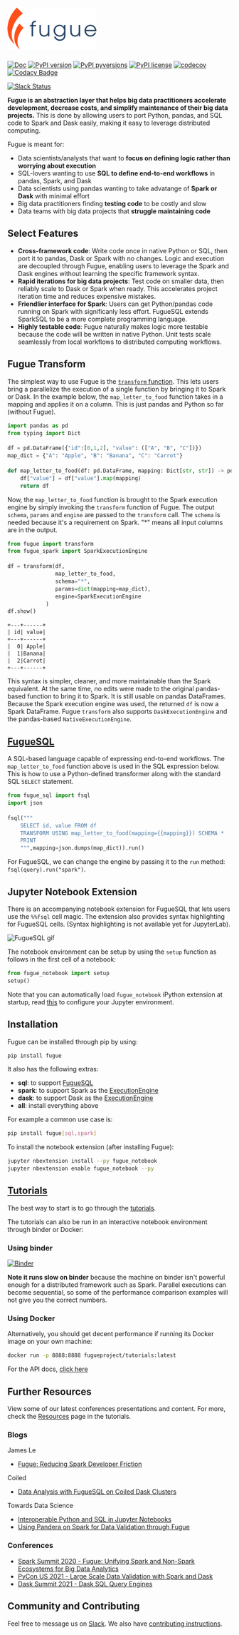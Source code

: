 # <img src="./images/logo.svg" width="200">

[![Doc](https://readthedocs.org/projects/fugue/badge)](https://fugue.readthedocs.org)
[![PyPI version](https://badge.fury.io/py/fugue.svg)](https://pypi.python.org/pypi/fugue/)
[![PyPI pyversions](https://img.shields.io/pypi/pyversions/fugue.svg)](https://pypi.python.org/pypi/fugue/)
[![PyPI license](https://img.shields.io/pypi/l/fugue.svg)](https://pypi.python.org/pypi/fugue/)
[![codecov](https://codecov.io/gh/fugue-project/fugue/branch/master/graph/badge.svg?token=ZO9YD5N3IA)](https://codecov.io/gh/fugue-project/fugue)
[![Codacy Badge](https://app.codacy.com/project/badge/Grade/4fa5f2f53e6f48aaa1218a89f4808b91)](https://www.codacy.com/gh/fugue-project/fugue/dashboard?utm_source=github.com&utm_medium=referral&utm_content=fugue-project/fugue&utm_campaign=Badge_Grade)

[![Slack Status](https://img.shields.io/badge/slack-join_chat-white.svg?logo=slack&style=social)](https://join.slack.com/t/fugue-project/shared_invite/zt-jl0pcahu-KdlSOgi~fP50TZWmNxdWYQ)

**Fugue is an abstraction layer that helps big data practitioners accelerate development, decrease costs, and simplify maintenance of their big data projects.** This is done by allowing users to port Python, pandas, and SQL code to Spark and Dask easily, making it easy to leverage distributed computing.

Fugue is meant for:

*   Data scientists/analysts that want to **focus on defining logic rather than worrying about execution**
*   SQL-lovers wanting to use **SQL to define end-to-end workflows** in pandas, Spark, and Dask
*   Data scientists using pandas wanting to take advatange of **Spark or Dask** with minimal effort
*   Big data practitioners finding **testing code** to be costly and slow
*   Data teams with big data projects that **struggle maintaining code**

## Select Features

*   **Cross-framework code**: Write code once in native Python or SQL, then port it to pandas, Dask or Spark with no changes. Logic and execution are decoupled through Fugue, enabling users to leverage the Spark and Dask engines without learning the specific framework syntax.
*   **Rapid iterations for big data projects**: Test code on smaller data, then reliably scale to Dask or Spark when ready. This accelerates project iteration time and reduces expensive mistakes.
*   **Friendlier interface for Spark**: Users can get Python/pandas code running on Spark with significanly less effort. FugueSQL extends SparkSQL to be a more complete programming language.
*   **Highly testable code**: Fugue naturally makes logic more testable because the code will be written in native Python. Unit tests scale seamlessly from local workflows to distributed computing workflows.

## Fugue Transform

The simplest way to use Fugue is the [`transform` function](https://fugue-tutorials.readthedocs.io/en/latest/tutorials/beginner/introduction.html?highlight=transform#Fugue-transform). This lets users bring a parallelize the execution of a single function by bringing it to Spark or Dask. In the example below, the `map_letter_to_food` function takes in a mapping and applies it on a column. This is just pandas and Python so far (without Fugue).

```python
import pandas as pd
from typing import Dict

df = pd.DataFrame({"id":[0,1,2], "value": (["A", "B", "C"])})
map_dict = {"A": "Apple", "B": "Banana", "C": "Carrot"}

def map_letter_to_food(df: pd.DataFrame, mapping: Dict[str, str]) -> pd.DataFrame:
    df["value"] = df["value"].map(mapping)
    return df
```

Now, the `map_letter_to_food` function is brought to the Spark execution engine by simply invoking the `transform` function of Fugue. The output `schema`, `params` and `engine` are passed to the `transform` call. The `schema` is needed because it's a requirement on Spark. "*" means all input columns are in the output.

```python
from fugue import transform
from fugue_spark import SparkExecutionEngine

df = transform(df,
               map_letter_to_food,
               schema="*",
               params=dict(mapping=map_dict),
               engine=SparkExecutionEngine
            )
df.show()
```
```
+---+------+
| id| value|
+---+------+
|  0| Apple|
|  1|Banana|
|  2|Carrot|
+---+------+
```

This syntax is simpler, cleaner, and more maintainable than the Spark equivalent. At the same time, no edits were made to the original pandas-based function to bring it to Spark. It is still usable on pandas DataFrames. Because the Spark execution engine was used, the returned `df` is now a Spark DataFrame. Fugue `transform` also supports `DaskExecutionEngine` and the pandas-based `NativeExecutionEngine`.

## [FugueSQL](https://fugue-tutorials.readthedocs.io/en/latest/tutorials/fugue_sql/)

A SQL-based language capable of expressing end-to-end workflows. The `map_letter_to_food` function above is used in the SQL expression below. This is how to use a Python-defined transformer along with the standard SQL `SELECT` statement.

```python
from fugue_sql import fsql
import json

fsql("""
    SELECT id, value FROM df
    TRANSFORM USING map_letter_to_food(mapping={{mapping}}) SCHEMA *
    PRINT
    """,mapping=json.dumps(map_dict)).run()
```

For FugueSQL, we can change the engine by passing it to the `run` method: `fsql(query).run("spark")`.

## Jupyter Notebook Extension

There is an accompanying notebook extension for FugueSQL that lets users use the `%%fsql` cell magic. The extension also provides syntax highlighting for FugueSQL cells. (Syntax highlighting is not available yet for JupyterLab).

![FugueSQL gif](https://miro.medium.com/max/700/1*6091-RcrOPyifJTLjo0anA.gif)

The notebook environment can be setup by using the `setup` function as follows in the first cell of a notebook:

```python
from fugue_notebook import setup
setup()
```

Note that you can automatically load `fugue_notebook` iPython extension at startup,
read [this](https://ipython.readthedocs.io/en/stable/config/extensions/#using-extensions) to configure your Jupyter environment.


## Installation

Fugue can be installed through pip by using:

```bash
pip install fugue
```

It also has the following extras:

*   **sql**: to support [FugueSQL](https://fugue-tutorials.readthedocs.io/en/latest/tutorials/fugue_sql/)
*   **spark**: to support Spark as the [ExecutionEngine](https://fugue-tutorials.readthedocs.io/en/latest/tutorials/advanced/execution_engine.html)
*   **dask**: to support Dask as the [ExecutionEngine](https://fugue-tutorials.readthedocs.io/en/latest/tutorials/advanced/execution_engine.html)
*   **all**: install everything above

For example a common use case is:

```bash
pip install fugue[sql,spark]
```

To install the notebook extension (after installing Fugue):

```bash
jupyter nbextension install --py fugue_notebook
jupyter nbextension enable fugue_notebook --py
```

## [Tutorials](https://fugue-tutorials.readthedocs.io/en/latest/)

The best way to start is to go through the [tutorials](https://fugue-tutorials.readthedocs.io/en/latest/).

The tutorials can also be run in an interactive notebook environment through binder or Docker:

### Using binder

[![Binder](https://mybinder.org/badge_logo.svg)](https://mybinder.org/v2/gh/fugue-project/tutorials/master)

**Note it runs slow on binder** because the machine on binder isn't powerful enough for a distributed framework such as Spark. Parallel executions can become sequential, so some of the performance comparison examples will not give you the correct numbers.

### Using Docker

Alternatively, you should get decent performance if running its Docker image on your own machine:

```bash
docker run -p 8888:8888 fugueproject/tutorials:latest
```

For the API docs, [click here](https://fugue.readthedocs.org)

## Further Resources

View some of our latest conferences presentations and content. For more, check the [Resources](https://fugue-tutorials.readthedocs.io/en/latest/tutorials/resources.html) page in the tutorials.

### Blogs

James Le
*   [Fugue: Reducing Spark Developer Friction](https://jameskle.com/writes/fugue)

Coiled
*   [Data Analysis with FugueSQL on Coiled Dask Clusters](https://coiled.io/blog/data-analysis-with-fuguesql-on-coiled-dask-clusters/)

Towards Data Science
*   [Interoperable Python and SQL in Jupyter Notebooks](https://towardsdatascience.com/interoperable-python-and-sql-in-jupyter-notebooks-86245e711352)
*   [Using Pandera on Spark for Data Validation through Fugue](https://towardsdatascience.com/using-pandera-on-spark-for-data-validation-through-fugue-72956f274793)

### Conferences

*   [Spark Summit 2020 - Fugue: Unifying Spark and Non-Spark Ecosystems for Big Data Analytics](https://www.youtube.com/watch?v=BBd4b2pMk0c&t=2s)
*   [PyCon US 2021 - Large Scale Data Validation with Spark and Dask](https://www.youtube.com/watch?v=2AdvBgjO_3Q)
*   [Dask Summit 2021 - Dask SQL Query Engines](https://www.youtube.com/watch?v=bQDN41Bc3bw)

## Community and Contributing

Feel free to message us on [Slack](https://join.slack.com/t/fugue-project/shared_invite/zt-jl0pcahu-KdlSOgi~fP50TZWmNxdWYQ). We also have [contributing instructions](CONTRIBUTING.md).
